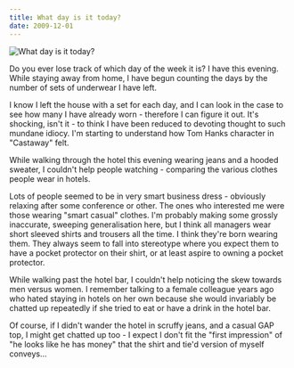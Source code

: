 ```yaml
---
title: What day is it today?
date: 2009-12-01
---
```


![What day is it today?](https://source.unsplash.com/2aFp6EWWs58/1600x900)

Do you ever lose track of which day of the week it is? I have this evening. While staying away from home, I have begun counting the days by the number of sets of underwear I have left.

I know I left the house with a set for each day, and I can look in the case to see how many I have already worn - therefore I can figure it out. It's shocking, isn't it - to think I have been reduced to devoting thought to such mundane idiocy. I'm starting to understand how Tom Hanks character in "Castaway" felt.

While walking through the hotel this evening wearing jeans and a hooded sweater, I couldn't help people watching - comparing the various clothes people wear in hotels.

Lots of people seemed to be in very smart business dress - obviously relaxing after some conference or other. The ones who interested me were those wearing "smart casual" clothes. I'm probably making some grossly inaccurate, sweeping generalisation here, but I think all managers wear short sleeved shirts and trousers all the time. I think they're born wearing them. They always seem to fall into stereotype where you expect them to have a pocket protector on their shirt, or at least aspire to owning a pocket protector.

While walking past the hotel bar, I couldn't help noticing the skew towards men versus women. I remember talking to a female colleague years ago who hated staying in hotels on her own because she would invariably be chatted up repeatedly if she tried to eat or have a drink in the hotel bar.

Of course, if I didn't wander the hotel in scruffy jeans, and a casual GAP top, I might get chatted up too - I expect I don't fit the "first impression" of "he looks like he has money" that the shirt and tie'd version of myself conveys...
